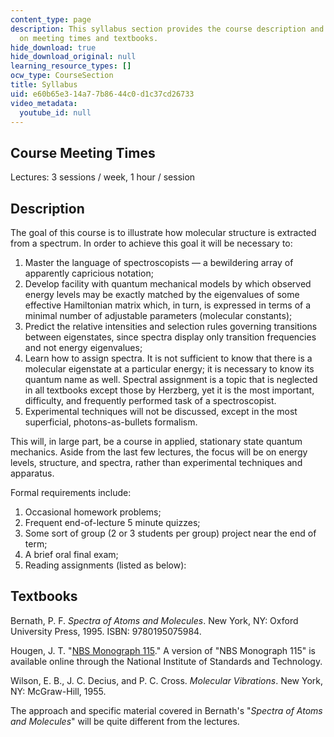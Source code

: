 ```yaml
---
content_type: page
description: This syllabus section provides the course description and information
  on meeting times and textbooks.
hide_download: true
hide_download_original: null
learning_resource_types: []
ocw_type: CourseSection
title: Syllabus
uid: e60b65e3-14a7-7b86-44c0-d1c37cd26733
video_metadata:
  youtube_id: null
---
```


Course Meeting Times
--------------------

Lectures: 3 sessions / week, 1 hour / session

Description
-----------

The goal of this course is to illustrate how molecular structure is extracted from a spectrum. In order to achieve this goal it will be necessary to:

1.  Master the language of spectroscopists — a bewildering array of apparently capricious notation;
2.  Develop facility with quantum mechanical models by which observed energy levels may be exactly matched by the eigenvalues of some effective Hamiltonian matrix which, in turn, is expressed in terms of a minimal number of adjustable parameters (molecular constants);
3.  Predict the relative intensities and selection rules governing transitions between eigenstates, since spectra display only transition frequencies and not energy eigenvalues;
4.  Learn how to assign spectra. It is not sufficient to know that there is a molecular eigenstate at a particular energy; it is necessary to know its quantum name as well. Spectral assignment is a topic that is neglected in all textbooks except those by Herzberg, yet it is the most important, difficulty, and frequently performed task of a spectroscopist.
5.  Experimental techniques will not be discussed, except in the most superficial, photons-as-bullets formalism.

This will, in large part, be a course in applied, stationary state quantum mechanics. Aside from the last few lectures, the focus will be on energy levels, structure, and spectra, rather than experimental techniques and apparatus.

Formal requirements include:

1.  Occasional homework problems;
2.  Frequent end-of-lecture 5 minute quizzes;
3.  Some sort of group (2 or 3 students per group) project near the end of term;
4.  A brief oral final exam;
5.  Reading assignments (listed as below):

Textbooks
---------

Bernath, P. F. _Spectra of Atoms and Molecules_. New York, NY: Oxford University Press, 1995. ISBN: 9780195075984.

Hougen, J. T. "[NBS Monograph 115](http://www.physics.nist.gov/Pubs/Mono115/contents.html)." A version of "NBS Monograph 115" is available online through the National Institute of Standards and Technology.

Wilson, E. B., J. C. Decius, and P. C. Cross. _Molecular Vibrations_. New York, NY: McGraw-Hill, 1955.

The approach and specific material covered in Bernath's "_Spectra of Atoms and Molecules_" will be quite different from the lectures.